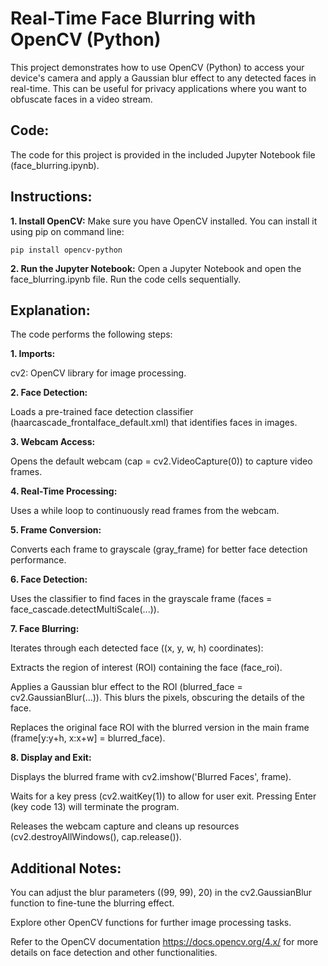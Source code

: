 # Real-Time Face Blurring with OpenCV (Python) #

This project demonstrates how to use OpenCV (Python) to access your device's camera and apply a Gaussian blur effect to any detected faces in real-time. This can be useful for privacy applications where you want to obfuscate faces in a video stream.

## Code: ##
The code for this project is provided in the included Jupyter Notebook file (face_blurring.ipynb).

## Instructions: ##

**1. Install OpenCV:**
Make sure you have OpenCV installed. You can install it using pip on command line:


    pip install opencv-python


**2. Run the Jupyter Notebook:**
Open a Jupyter Notebook and open the face_blurring.ipynb file. Run the code cells sequentially.

## Explanation: ##

The code performs the following steps:

**1. Imports:**

cv2: OpenCV library for image processing.

**2. Face Detection:**

Loads a pre-trained face detection classifier (haarcascade_frontalface_default.xml) that identifies faces in images.

**3. Webcam Access:**

Opens the default webcam (cap = cv2.VideoCapture(0)) to capture video frames.

**4. Real-Time Processing:**

Uses a while loop to continuously read frames from the webcam.

**5. Frame Conversion:**

Converts each frame to grayscale (gray_frame) for better face detection performance.

**6. Face Detection:**

Uses the classifier to find faces in the grayscale frame (faces = face_cascade.detectMultiScale(...)).

**7. Face Blurring:**

Iterates through each detected face ((x, y, w, h) coordinates):

Extracts the region of interest (ROI) containing the face (face_roi).

Applies a Gaussian blur effect to the ROI (blurred_face = cv2.GaussianBlur(...)). This blurs the pixels, obscuring the details of the face.

Replaces the original face ROI with the blurred version in the main frame (frame[y:y+h, x:x+w] = blurred_face).

**8. Display and Exit:**

Displays the blurred frame with cv2.imshow('Blurred Faces', frame).

Waits for a key press (cv2.waitKey(1)) to allow for user exit. Pressing Enter (key code 13) will terminate the program.

Releases the webcam capture and cleans up resources (cv2.destroyAllWindows(), cap.release()).

## Additional Notes: ##

You can adjust the blur parameters ((99, 99), 20) in the cv2.GaussianBlur function to fine-tune the blurring effect.

Explore other OpenCV functions for further image processing tasks.

Refer to the OpenCV documentation https://docs.opencv.org/4.x/ for more details on face detection and other functionalities.

